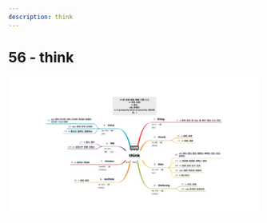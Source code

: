 ```yaml
---
description: think
---
```


# 56 - think



![Image text](https://raw.githubusercontent.com/rulinma/ai-word/master/images/56-think.jpg)


